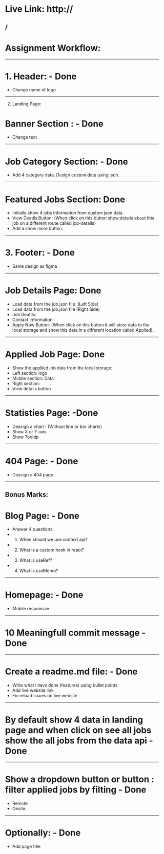# Live Link: http://
/
-----------------------------------------------------

# Assignment Workflow: 
-----------------------------------------------------
# 1. Header:  - Done
 - Change name of logo
-----------------------------------------------------
2. Landing Page:
# Banner Section : - Done
 - Change text
-----------------------------------------------------
# Job Category Section: - Done
 - Add 4 category data. Design custom data using json.
-----------------------------------------------------
# Featured Jobs Section: Done
 - Initially show 4 jobs information from custom json data.
 - View Deatils Button: (When click on this button show details about this job on a different route called job-details)
 - Add a show more button.
-----------------------------------------------------
# 3. Footer: - Done
 - Same design as figma
-------------------------------------------------------
# Job Details Page: Done
 - Load data from the job.json file: (Left Side)
 - Load data from the job.json file (Right Side)
  - Job Deatils:
  - Contact Information:
 - Apply Now Button: (When click on this button it will store data to the local storage and show this data in a different location called Applied).
----------------------------------------------------------------
# Applied Job Page: Done
 - Show the appllied job data from the local storage:
  - Left section: logo
  - Middle section: Data
  - Right section: 
   - View details button
----------------------------------------------------------------
# Statisties Page: -Done
 - Deasign a chart : (Without line or bar charts)
 - Show X or Y axis
 - Show Tooltip
----------------------------------------------------------------
 # 404 Page: - Done
  - Deasign a 404 page 
----------------------------------------------------------------
Bonus Marks:
----------------------------------------------------------------
# Blog Page: - Done
 - Answer 4 questions:
  - 1. When should we use context api?
  - 2. What is a custom hook in react?
  - 3. What is useRef?
  - 4. What is useMemo?
----------------------------------------------------------------
# Homepage: - Done
 - Mobile responsive
----------------------------------------------------------------
# 10 Meaningfull commit message -Done
----------------------------------------------------------------
# Create a readme.md file: - Done
 - Write what i have done (features) using bullet points
 - Add live website link
 - Fix reload issues on live website
----------------------------------------------------------------
# By default show 4 data in landing page and when click on see all jobs show the all jobs from the data api - Done
----------------------------------------------------------------
# Show a dropdown button or button : filter applied jobs by filting - Done
 - Remote
 - Onsite
----------------------------------------------------------------
# Optionally: - Done
 - Add page title



